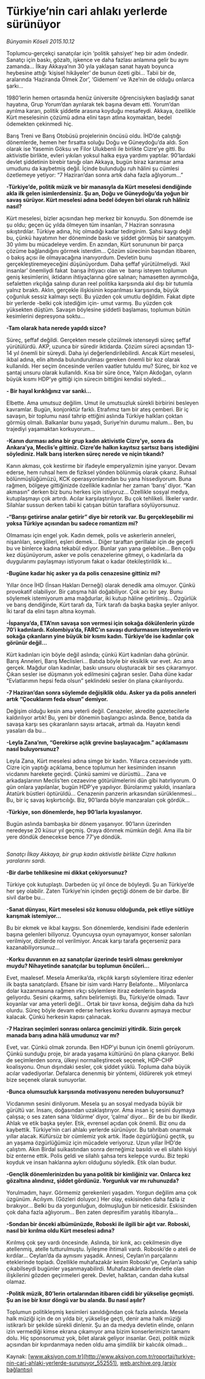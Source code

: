 # Türkiye’nin cari ahlakı yerlerde sürünüyor

*Bünyamin Köseli 2015.10.12*

<div class="pNewsDetailMainContent ctx_content" itemprop="articleBody">
 <p>
  Toplumcu-gerçekçi sanatçılar için ‘politik şahsiyet’ hep bir adım öndedir. Sanatçı için baskı, gözaltı, işkence ve daha fazlası anlamına gelir bu aynı zamanda… İlkay Akkaya’nın 30 yıla yaklaşan sanat hayatı boyunca heybesine attığı ‘kişisel hikâyeler’ de bunun özeti gibi… Tabii bir de, aralarında ‘Haziranda Ölmek Zor’, ‘Gidemem’ ve ‘Aze’nin de olduğu onlarca şarkı…
 </p>
 <p>
  1980’lerin hemen ortasında henüz üniversite öğrencisiyken başladığı sanat hayatına, Grup Yorum’dan ayrılarak tek başına devam etti. Yorum’dan ayrılma kararı, politik şiddetle arasına koyduğu mesafeydi. Akkaya, özellikle Kürt meselesinin çözümü adına elini taşın atlına koymaktan, bedel ödemekten çekinmedi hiç.
 </p>
 <p>
  Barış Treni ve Barış Otobüsü projelerinin öncüsü oldu. İHD’de çalıştığı dönemlerde, hemen her fırsatta soluğu Doğu ve Güneydoğu’da aldı. Son olarak ise Yasemin Göksu ve Filor Ulukbenli ile birlikte Cizre’ye gitti. Bu aktivistle birlikte, evleri yıkılan yoksul halka eşya yardımı yaptılar. 90’lardaki devlet şiddetinin birebir tanığı olan Akkaya, bugün biraz karamsar ama umudunu da kaybetmiş değil. İçinde bulunduğu ruh hâlini şu cümlesi özetlemeye yetiyor: “7 Haziran’dan sonra artık daha fazla ağlıyorum…”
 </p>
 <p>
  <strong>
   -Türkiye’de, politik müzik ve bir manasıyla da Kürt meselesi dendiğinde akla ilk gelen isimlerdensiniz. Şu an, Doğu ve Güneydoğu’da yoğun bir savaş sürüyor. Kürt meselesi adına bedel ödeyen biri olarak ruh hâliniz nasıl?
  </strong>
 </p>
 <p>
  Kürt meselesi, bizler açısından hep merkez bir konuydu. Son dönemde ise şu oldu; geçen üç yılda ölmeyen tüm insanları, 7 Haziran sonrasına sıkıştırdılar. Türkiye adına, hiç olmadığı kadar tedirginim. Şahsi kaygı değil bu, çünkü hayatımın her döneminde baskı ve şiddet görmüş bir sanatçıyım. 30 yılımı bu mücadeleye verdim. En azından, Kürt sorununun bir parça çözüme bağlandığını görmek isterdim… Çözüm sürecinin başından itibaren, o bakış açısı ile olmayacağına inanıyordum. Devletin bunu gerçekleştiremeyeceğini düşünüyordum. Daha şeffaf yürütülmeliydi. ‘Akil insanlar’ önemliydi fakat  barışa ihtiyacı olan ve  barışı isteyen toplumun geniş kesimlerini, iktidarın ihtiyaçlarına göre salınan; hamasetten ayrımcılığa, sefaletten ırkçılığa salınıp duran reel politika karşısında akıl dışı bir tutumla yalnız bıraktı. Aklın, gerçekle ilişkisinin koparılması karşısında, büyük çoğunluk sessiz kalmayı seçti. Bu yüzden çok umutlu değildim. Fakat dipte bir yerlerde -belki çok istediğim için- umut varmış. Bu yüzden çok yüksekten düştüm. Savaşın böylesine şiddetli başlaması, toplumun bütün kesimlerini depresyona soktu…
 </p>
 <p>
  <strong>
   -Tam olarak hata nerede yapıldı sizce?
  </strong>
 </p>
 <p>
  Süreç, şeffaf değildi. Gerçekten mesele çözülmek istenseydi süreç şeffaf yürütülürdü. AKP, uzunca bir süredir iktidarda. Çözüm süreci açısından 13-14 yıl önemli bir süreydi. Daha iyi değerlendirilebilirdi. Ancak Kürt meselesi, ikbal adına, elin altında bulundurulması gereken önemli bir koz olarak kullanıldı. Her seçim öncesinde verilen vaatler tutuldu mu? Süreç, bir koz ve şantaj unsuru olarak kullanıldı. Kısa bir süre önce, Yalçın Akdoğan, oyların büyük kısmı HDP’ye gittiği için sürecin bittiğini kendisi söyledi…
 </p>
 <p>
  <strong>
   - Bir hayal kırıklığınız var sanki...
  </strong>
 </p>
 <p>
  Elbette. Ama umutsuz değilim. Umut ile umutsuzluk sürekli birbirini besleyen kavramlar. Bugün, konjonktür farklı. Etrafımız tam bir ateş çemberi. Bir iç savaşın, bir toplumu nasıl tahrip ettiğini aslında Türkiye halkları çoktan görmüş olmalı. Balkanlar bunu yaşadı, Suriye’nin durumu malum… Ben, bu trajediyi yaşamaktan korkuyorum...
 </p>
 <p>
  <strong>
   -Kanın durması adına bir grup kadın aktivistle Cizre’ye, sonra da Ankara’ya, Meclis’e gittiniz. Cizre’de halkın kayıtsız şartsız barış istediğini söylediniz. Halk barış isterken süreç nerede ve niçin tıkandı?
  </strong>
 </p>
 <p>
  Kanın akması, çok kestirme bir ifadeyle emperyalizmin işine yarıyor. Devam ederse, hem ruhsal hem de fiziksel yönden bölünmüş olarak çıkarız. Ruhsal bölünmüşlüğümüzü, KCK operasyonlarından bu yana hissediyorum. Buna rağmen, bölgeye gittiğinizde özellikle kadınlar her zaman ‘barış’ diyor. “Kan akmasın” derken biz bunu herkes için istiyoruz… Özellikle sosyal medya, kutuplaşmayı çok artırdı. Acılar karşılaştırılıyor. Bu çok tehlikeli. İlkeler vardır. Silahlar sussun derken tabii ki çatışan bütün taraflara söylüyorsunuz.
 </p>
 <p>
  <strong>
   -“Barışı getirirse analar getirir” diye bir retorik var. Bu gerçekleşebilir mi yoksa Türkiye açısından bu sadece romantizm mi?
  </strong>
 </p>
 <p>
  Olmaması için engel yok. Kadın demek, polis ve askerlerin anneleri, nişanlıları, sevgilileri, eşleri demek… Diğer taraftan gerillalar için de geçerli bu ve binlerce kadına tekabül ediyor. Bunlar yan yana gelebilse… Ben çoğu kez düşünüyorum, asker ve polis cenazelerine gitmeyi, o kadınlarla da duygularımı paylaşmayı istiyorum fakat o kadar ötekileştirildik ki…
 </p>
 <p>
  <strong>
   -Bugüne kadar hiç asker ya da polis cenazesine gittiniz mi?
  </strong>
 </p>
 <p>
  Yıllar önce İHD (İnsan Hakları Derneği) olarak denedik ama olmuyor. Çünkü provokatif olabiliyor. Bir çatışma hâli doğabiliyor. Çok acı bir şey. Bunu söylemek istemiyorum ama mağdurlar, iki kutup hâline getirilmiş… Özgürlük ve barış dendiğinde, Kürt tarafı da, Türk tarafı da başka başka şeyler anlıyor. İki taraf da elini taşın altına koymalı.
 </p>
 <p>
  <strong>
   -İspanya’da, ETA’nın savaşa son vermesi için sokağa dökülenlerin yüzde 70’i kadınlardı. Kolombiya’da, FARC’ın savaşı durdurmasını isteyenlerin ve sokağa çıkanların yine büyük bir kısmı kadın. Türkiye’de ise kadınlar çok görünür değil…
  </strong>
 </p>
 <p>
  Kürt kadınları için böyle değil aslında; çünkü Kürt kadınları daha görünür. Barış Anneleri, Barış Meclisleri… Batıda böyle bir eksiklik var evet. Acı ama gerçek. Mağdur olan kadınlar, baskı unsuru oluşturacak bir ses çıkaramıyor. Çıkan sesler ise düşmanın yok edilmesini çağıran sesler. Daha düne kadar “Evlatlarımın hepsi feda olsun” şeklindeki sesler ön plana çıkarılıyordu.
 </p>
 <p>
  <strong>
   -7 Haziran’dan sonra söylemde değişiklik oldu. Asker ya da polis anneleri artık “Çocuklarım feda olsun” demiyor.
  </strong>
 </p>
 <p>
  Değişim olduğu kesin ama yeterli değil. Cenazeler, akredite gazetecilerle kaldırılıyor artık! Bu, yeni bir dönemin başlangıcı aslında. Bence, batıda da savaşa karşı ses çıkaranların sayısı artacak, artmalı da. Hayatın kendi yasaları da bu…
 </p>
 <p>
  <strong>
   -Leyla Zana’nın, “Gerekirse açlık grevine başlayacağım.” açıklamasını nasıl buluyorsunuz?
  </strong>
 </p>
 <p>
  Leyla Zana, Kürt meselesi adına simge bir kadın. Yıllarca cezaevinde yattı. Cizre için yaptığı açıklama, bence toplumun her kesiminden insanın vicdanını harekete geçirdi. Çünkü samimi ve dürüsttü... Zana ve arkadaşlarının Meclis’ten cezaevine götürülmelerini dün gibi hatırlıyorum. O gün onlara yapılanlar, bugün HDP’ye yapılıyor. Bürolarımız yakıldı, insanlara Atatürk büstleri öptürüldü… Cenazenin panzerin arkasından sürüklenmesi… Bu, bir iç savaş kışkırtıcılığı. Biz, 90’larda böyle manzaraları çok gördük…
 </p>
 <p>
  <strong>
   -Türkiye, son dönemlerde, hep 90’larla kıyaslanıyor.
  </strong>
 </p>
 <p>
  Bugün aslında bambaşka bir dönem yaşanıyor. 90’ların üzerinden neredeyse 20 küsur yıl geçmiş. Oraya dönmek mümkün değil. Ama illa bir yere döndük denecekse bence 77’ye döndük.
 </p>
 <p>
  <img alt="" src="http://web.archive.org/web/20160204032741im_/http://medya.aksiyon.com.tr//aksiyon/2015/10/15/572121.jpg"/>
 </p>
 <p>
  <em>
   Sanatçı İlkay Akkaya, bir grup kadın aktivistle birlikte Cizre halkının yaralarını sardı.
  </em>
 </p>
 <p>
  <strong>
   -Bir darbe tehlikesine mi dikkat çekiyorsunuz?
  </strong>
 </p>
 <p>
  Türkiye çok kutuplaştı. Darbeden üç yıl önce de böyleydi. Şu an Türkiye’de her şey olabilir. Zaten Türkiye’nin içinden geçtiği dönem de bir darbe. Bir sivil darbe bu…
 </p>
 <p>
  <strong>
   -Sanat dünyası, Kürt meselesi söz konusu olduğunda, pek etliye sütlüye karışmak istemiyor…
  </strong>
 </p>
 <p>
  Bu bir ekmek ve ikbal kaygısı. Son dönemlerde, kendisini ifade edenlerin başına gelenleri biliyoruz. Oyuncuysa oyun oynayamıyor, konser salonları verilmiyor, dizilerde rol verilmiyor. Ancak karşı tarafa geçerseniz para kazanabiliyorsunuz…
 </p>
 <p>
  <strong>
   -Korku duvarının en az sanatçılar üzerinde tesirli olması gerekmiyor muydu? Nihayetinde sanatçılar bu toplumun öncüleri…
  </strong>
 </p>
 <p>
  Evet, maalesef. Mesela Amerika’da, ırkçılık karşıtı söylemlere itiraz edenler ilk başta sanatçılardı. Efsane bir isim vardı Harry Belafonte… Milyonlarca dolar kazanmasına rağmen ırkçı söylemlere itiraz edenlerin başında geliyordu. Sesini çıkarmış, safını belirlemişti. Bu, Türkiye’de olmadı. Tavır koyanlar var ama yeterli değil… Ortak bir tavır konsa, değişim daha da hızlı olurdu. Süreç böyle devam ederse herkes korku duvarını aşmaya mecbur kalacak. Çünkü herkesin kapısı çalınacak.
 </p>
 <p>
  <strong>
   -7 Haziran seçimleri sonrası onlarca gencimizi yitirdik. Sizin gerçek manada barış adına hâlâ umudunuz var mı?
  </strong>
 </p>
 <p>
  Evet, var. Çünkü olmak zorunda. Ben HDP’yi bunun için önemli görüyorum. Çünkü sunduğu proje, bir arada yaşama kültürünü ön plana çıkarıyor. Belki de seçimlerden sonra, ülkeyi normalleştirecek seçenek, HDP-CHP koalisyonu. Onun dışındaki sesler, çok şiddet yüklü. Topluma daha büyük acılar vadediyorlar. Defalarca denenmiş bir yöntemi, öldürerek yok etmeyi bize seçenek olarak sunuyorlar.
 </p>
 <p>
  <strong>
   -Bunca olumsuzluk karşısında motivasyonu nereden buluyorsunuz?
  </strong>
 </p>
 <p>
  Vicdanımın sesini dinliyorum. Mesela şu an sosyal medyada büyük bir gürültü var. İnsanı, doğasından uzaklaştırıyor. Ama insan iç sesini duymaya çalışsa; o ses zaten sana ‘öldürme’ diyor, ‘çalma’ diyor… Bir de bu bir ilkedir. Ahlak ve etik başka şeyler. Etik, evrensel açıdan çok önemli. Biz onu da kaybettik. Türkiye’nin cari ahlakı yerlerde sürünüyor. Bu tahribatı onarmak yıllar alacak. Küfürsüz bir cümlemiz yok artık. İfade özgürlüğünü geçtik, şu an yaşama özgürlüğümüz için mücadele veriyoruz. Uzun yıllar İHD’de çalıştım. Akın Birdal suikastından sonra derneğimiz basıldı ve eli silahlı kişiyi biz enterne ettik. Polis geldi ve silahlı şahsa ters kelepçe vurdu. Biz tepki koyduk ve insan haklarına aykırı olduğunu söyledik. Etik olan budur.
 </p>
 <p>
  <strong>
   -Gençlik dönemlerinizden bu yana politik bir kimliğiniz var. Onlarca kez gözaltına alındınız, şiddet gördünüz. Yorgunluk var mı ruhunuzda?
  </strong>
 </p>
 <p>
  Yorulmadım, hayır. Görmemiz gerekenleri yaşadım. Yorgun değilim ama çok üzgünüm. Acılıyım. (Gözleri doluyor.) Her olay, eskisinden daha fazla iz bırakıyor… Belki bu da yorgunluğun, dolmuşluğun bir neticesidir. Eskisinden çok daha fazla ağlıyorum… Ben zaten depresifim yaratılış itibarıyla…
 </p>
 <p>
  <strong>
   -Sondan bir önceki albümünüzde, Roboski ile ilgili bir ağıt var. Roboski, nasıl bir kırılma oldu Kürt meselesi adına?
  </strong>
 </p>
 <p>
  Kırılmış çok şey vardı öncesinde. Aslında, bir kırık, acı çekilmesin diye atellenmiş, atelle tutturulmuştu. İyileşme ihtimali vardı. Roboski’de o ateli de kırdılar… Ceylan’da da aynısını yaşadık. Annesi, Ceylan’ın parçalarını eteklerinde topladı. Özellikle muhafazakâr kesim Roboski’ye, Ceylan’a sahip çıkabilseydi bugünler yaşanmayabilirdi. Muhafazakârların devletle olan ilişkilerini gözden geçirmeleri gerek. Devlet, halktan, candan daha kutsal olamaz.
 </p>
 <p>
  <strong>
   -Politik müzik, 80’lerin ortalarından itibaren ciddi bir yükselişe geçmişti. Şu an ise bir kısır döngü var bu alanda. Bu nasıl aşılır?
  </strong>
 </p>
 <p>
  Toplumun politikleşmiş kesimleri sanıldığından çok fazla aslında. Mesela halk müziği için de on yılda bir, yükselişe geçti, denir ama halk müziği istikrarlı bir şekilde sürekli dinlenir. Şu an da medya devletin elinde, onların izin vermediği kimse ekrana çıkamıyor ama bizim konserlerimizin tamamı dolu. Hiç sponsorumuz yok, bilet alarak geliyor insanlar. Gezi, politik müzik açısından bir kıpırdanmaya neden oldu ama şimdilik bir kalıcılık olmadı…
 </p>
</div>


Kaynak: [www.aksiyon.com.tr](http://www.aksiyon.com.tr/roportaj/turkiye-nin-cari-ahlaki-yerlerde-surunuyor_552551), [web.archive.org (arşiv bağlantısı)](http://web.archive.org/web/20160204032741/http://www.aksiyon.com.tr/roportaj/turkiye-nin-cari-ahlaki-yerlerde-surunuyor_552551)

